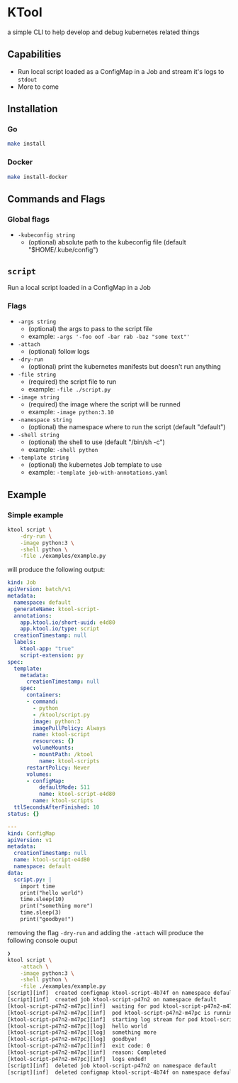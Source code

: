 # KTool
a simple CLI to help develop and debug kubernetes related things

## Capabilities
- Run local script loaded as a ConfigMap in a Job and stream it's logs to `stdout`
- More to come


## Installation
### Go
```bash
make install
```
### Docker
```bash
make install-docker
```

## Commands and Flags
### Global flags
  * `-kubeconfig string`
    * (optional) absolute path to the kubeconfig file (default "$HOME/.kube/config")

## `script`
Run a local script loaded in a ConfigMap in a Job
### Flags

  * `-args string`
    * (optional) the args to pass to the script file
    * example: `-args '-foo oof -bar rab -baz "some text"'`
  * `-attach`
    * (optional) follow logs
  * `-dry-run`
    * (optional) print the kubernetes manifests but doesn't run anything
  * `-file string`
    * (required) the script file to run
    * example: `-file ./script.py`
  * `-image string`
    * (required) the image where the script will be runned
    * example: `-image python:3.10`
  * `-namespace string`
    * (optional) the namespace where to run the script (default "default")
  * `-shell string`
    * (optional) the shell to use (default "/bin/sh -c")
    * example: `-shell python`
  * `-template string`
    * (optional) the kubernetes Job template to use
    * example: `-template job-with-annotations.yaml`
## Example
### Simple example
```sh
ktool script \
    -dry-run \
    -image python:3 \
    -shell python \
    -file ./examples/example.py
```
will produce the following output:
```yaml
kind: Job
apiVersion: batch/v1
metadata:
  namespace: default
  generateName: ktool-script-
  annotations:
    app.ktool.io/short-uuid: e4d80
    app.ktool.io/type: script
  creationTimestamp: null
  labels:
    ktool-app: "true"
    script-extension: py
spec:
  template:
    metadata:
      creationTimestamp: null
    spec:
      containers:
      - command:
        - python
        - /ktool/script.py
        image: python:3
        imagePullPolicy: Always
        name: ktool-script
        resources: {}
        volumeMounts:
        - mountPath: /ktool
          name: ktool-scripts
      restartPolicy: Never
      volumes:
      - configMap:
          defaultMode: 511
          name: ktool-script-e4d80
        name: ktool-scripts
  ttlSecondsAfterFinished: 10
status: {}

---
kind: ConfigMap
apiVersion: v1
metadata:
  creationTimestamp: null
  name: ktool-script-e4d80
  namespace: default
data:
  script.py: |
    import time
    print("hello world")
    time.sleep(10)
    print("something more")
    time.sleep(3)
    print("goodbye!")
```
removing the flag `-dry-run` and adding the `-attach` will produce the following console ouput

```sh
❯
ktool script \
    -attach \
    -image python:3 \
    -shell python \
    -file ./examples/example.py
[script][inf]  created configmap ktool-script-4b74f on namespace default
[script][inf]  created job ktool-script-p47n2 on namespace default
[ktool-script-p47n2-m47pc][inf]  waiting for pod ktool-script-p47n2-m47pc to be running
[ktool-script-p47n2-m47pc][inf]  pod ktool-script-p47n2-m47pc is running!
[ktool-script-p47n2-m47pc][inf]  starting log stream for pod ktool-script-p47n2-m47pc on container ktool-script
[ktool-script-p47n2-m47pc][log]  hello world
[ktool-script-p47n2-m47pc][log]  something more
[ktool-script-p47n2-m47pc][log]  goodbye!
[ktool-script-p47n2-m47pc][inf]  exit code: 0
[ktool-script-p47n2-m47pc][inf]  reason: Completed
[ktool-script-p47n2-m47pc][inf]  logs ended!
[script][inf]  deleted job ktool-script-p47n2 on namespace default
[script][inf]  deleted configmap ktool-script-4b74f on namespace default
```